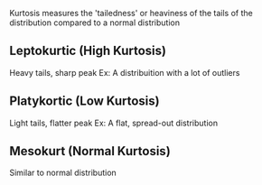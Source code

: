 Kurtosis measures the 'tailedness' or heaviness of the tails of the distribution compared to a normal distribution

## Leptokurtic (High Kurtosis)
Heavy tails, sharp peak
Ex: A distribuition with a lot of outliers
## Platykortic (Low Kurtosis)
Light tails, flatter peak
Ex: A flat, spread-out distribution

## Mesokurt (Normal Kurtosis)
Similar to normal distribution